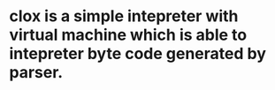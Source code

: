 # clox is a simple intepreter with virtual machine which is able to intepreter byte code generated by parser.
